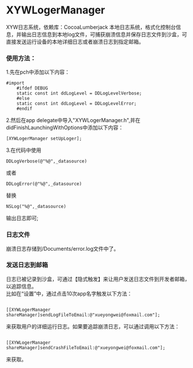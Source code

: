 # XYWLogerManager
XYW日志系统，依赖库：CocoaLumberjack
本地日志系统，格式化控制台信息，并输出日志信息到本地log文件，可捕获崩溃信息并保存日志文件到沙盒，可直接发送运行设备的本地详细日志或者崩溃日志到指定邮箱。
### 使用方法：
1.先在pch中添加以下内容：
<pre><code>#import <CocoaLumberjack.h>
    #ifdef DEBUG
    static const int ddLogLevel = DDLogLevelVerbose;
    #else
    static const int ddLogLevel = DDLogLevelError;
    #endif</pre></code>
2.然后在app delegate中导入"XYWLogerManager.h",并在didFinishLaunchingWithOptions中添加以下内容：
 <pre><code>[XYWLogerManager setUpLoger];</pre></code>
3.在代码中使用
    <pre><code>DDLogVerbose(@"%@",_datasource)</pre></code>
或者
    <pre><code>DDLogError(@"%@",_datasource)</pre></code>
替换
    <pre><code>NSLog("%@",_datasource)</pre></code>
输出日志即可;
### 日志文件
崩溃日志存储到/Documents/error.log文件中了。
### 发送日志到邮箱
日志已被记录到沙盒，可通过【隐式触发】来让用户发送日志文件到开发者邮箱，以追踪信息。</br>
比如在“设置”中，通过点击10次app名字触发以下方法：
<pre><code>
[[XYWLogerManager shareManager]sendLogFileToEmail:@"xueyongwei@foxmail.com"];
</pre></code>
来获取用户的详细运行日志。如果要追踪崩溃日志，可以通过调用以下方法：
<pre><code>
[[XYWLogerManager shareManager]sendCrashFileToEmail:@"xueyongwei@foxmail.com"];
</pre></code>
来获取。
